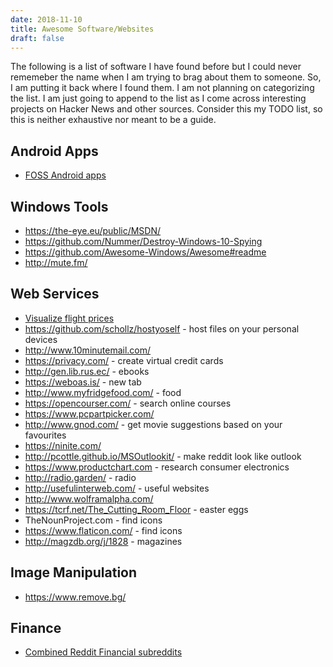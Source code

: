 ```yaml
---
date: 2018-11-10
title: Awesome Software/Websites
draft: false
---
```


The following is a list of software I have found before but I could never rememeber the name when I am trying to brag about them to someone. So, I am putting it back where I found them. I am not planning on categorizing the list. I am just going to append to the list as I come across interesting projects on Hacker News and other sources. Consider this my TODO list, so this is neither exhaustive nor meant to be a guide.
 
## Android Apps
* [FOSS Android apps](https://gitlab.com/Ashpex/android-FOSS-apps)

## Windows Tools
* https://the-eye.eu/public/MSDN/
* https://github.com/Nummer/Destroy-Windows-10-Spying
* https://github.com/Awesome-Windows/Awesome#readme
* http://mute.fm/ 
 
## Web Services
* [Visualize flight prices](https://greatescape.co)
* https://github.com/schollz/hostyoself - host files on your personal devices 
* http://www.10minutemail.com/
* https://privacy.com/ - create virtual credit cards
* http://gen.lib.rus.ec/ - ebooks
* https://weboas.is/ - new tab
* http://www.myfridgefood.com/ - food
* https://opencourser.com/ - search online courses
* https://www.pcpartpicker.com/
* http://www.gnod.com/ - get movie suggestions based on your favourites
* https://ninite.com/
* http://pcottle.github.io/MSOutlookit/ - make reddit look like outlook
* https://www.productchart.com - research consumer electronics
* http://radio.garden/ - radio
* http://usefulinterweb.com/ - useful websites
* http://www.wolframalpha.com/
* https://tcrf.net/The_Cutting_Room_Floor - easter eggs 
* TheNounProject.com - find icons
* https://www.flaticon.com/ - find icons
* http://magzdb.org/j/1828 - magazines

## Image Manipulation
* https://www.remove.bg/

## Finance
* [Combined Reddit Financial subreddits](https://www.reddit.com/user/ikonoclasm/m/financialsubreddits)